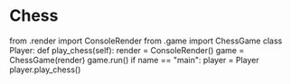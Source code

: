 # Chess

from .render import ConsoleRender from .game import ChessGame
class Player: def play_chess(self): render = ConsoleRender() game = ChessGame(render) game.run()
if name == "main": player = Player player.play_chess()
